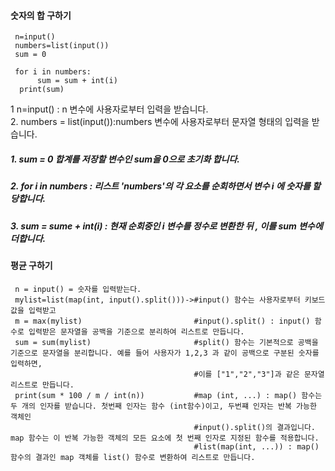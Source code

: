 <div>
     
#### 숫자의 합 구하기
     
     n=input()
     numbers=list(input())
     sum = 0
     
     for i in numbers:
          sum = sum + int(i)
      print(sum)
1 n=input() : n 변수에 사용자로부터 입력을 받습니다.</br>
2. numbers = list(input()):numbers 변수에 사용자로부터 문자열 형태의 입력을 받습니다.</br>


##### 1. sum = 0 합계를 저장할 변수인 sum을 0으로 초기화 합니다.
##### 2. for i in numbers : 리스트 'numbers'의 각 요소를 순회하면서 변수 i 에 숫자를 할당합니다.
##### 3. sum = sume + int(i) : 현재 순회중인 i 변수를 정수로 변환한 뒤 , 이를 sum 변수에 더합니다. 


#### 평균 구하기

     n = input() = 숫자를 입력받는다.
     mylist=list(map(int, input().split()))->#input() 함수는 사용자로부터 키보드 값을 입력받고
     m = max(mylist)                         #input().split() : input() 함수로 입력받은 문자열을 공백을 기준으로 분리하여 리스트로 만듭니다.
     sum = sum(mylist)                       #split() 함수는 기본적으로 공백을 기준으로 문자열을 분리합니다. 예를 들어 사용자가 1,2,3 과 같이 공백으로 구분된 숫자를 입력하면,
                                             #이를 ["1","2","3"]과 같은 문자열 리스트로 만듭니다.
     print(sum * 100 / m / int(n))           #map (int, ...) : map() 함수는 두 개의 인자를 받습니다. 첫번째 인자는 함수 (int함수)이고, 두번쨰 인자는 반복 가능한 객체인
                                             #input().split()의 결과입니다. map 함수는 이 반복 가능한 객체의 모든 요소에 첫 번째 인자로 지정된 함수를 적용합니다.
                                             #list(map(int, ...)) : map() 함수의 결과인 map 객체를 list() 함수로 변환하여 리스트로 만듭니다.

</div>



